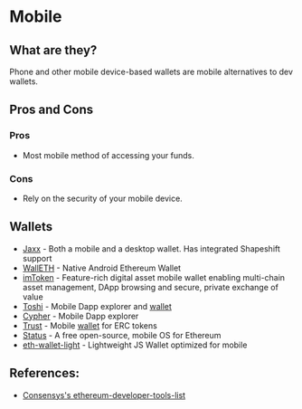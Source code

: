 # Mobile

## What are they?

Phone and other mobile device-based wallets are mobile alternatives to dev wallets.

## Pros and Cons

### Pros

* Most mobile method of accessing your funds.

### Cons

* Rely on the security of your mobile device.

## Wallets

* [Jaxx](https://jaxx.io) - Both a mobile and a desktop wallet. Has integrated Shapeshift support
* [WallETH](https://walleth.org) - Native Android Ethereum Wallet
* [imToken](https://token.im/) - Feature-rich digital asset mobile wallet enabling multi-chain asset management, DApp browsing and secure, private exchange of value
* [Toshi](https://github.com/toshiapp) - Mobile Dapp explorer and [wallet](https://itunes.apple.com/us/app/toshi-ethereum-wallet/id1278383455?mt=8)
* [Cypher](https://www.cipherbrowser.com/) - Mobile Dapp explorer
* [Trust](https://github.com/TrustWallet/trust-wallet-ios) - Mobile [wallet](https://trustwalletapp.com/) for ERC tokens
* [Status](https://github.com/status-im/status-react) - A free open-source, mobile OS for Ethereum
* [eth-wallet-light](https://github.com/NoahHydro/eth-wallet-light) - Lightweight JS Wallet optimized for mobile

## References:

* [Consensys's ethereum-developer-tools-list](https://github.com/ConsenSys/ethereum-developer-tools-list/blob/master/EcosystemResources.md)

